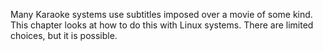 Many Karaoke systems use subtitles imposed over a movie
	of some kind. This chapter looks at how to do this with
	Linux systems. There are limited choices, but it is possible.
